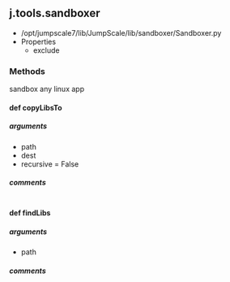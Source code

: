 ## j.tools.sandboxer

- /opt/jumpscale7/lib/JumpScale/lib/sandboxer/Sandboxer.py
- Properties
    - exclude

### Methods

sandbox any linux app

#### def copyLibsTo 
##### arguments

- path
- dest
- recursive = False

##### comments

```

```

#### def findLibs 
##### arguments

- path

##### comments

```

```

